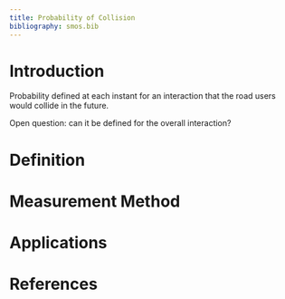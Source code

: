 ```yaml
---  
title: Probability of Collision
bibliography: smos.bib
---  
```

# Introduction

Probability defined at each instant for an interaction that the road users would collide in the future.

Open question: can it be defined for the overall interaction?

# Definition

# Measurement Method

# Applications

# References
